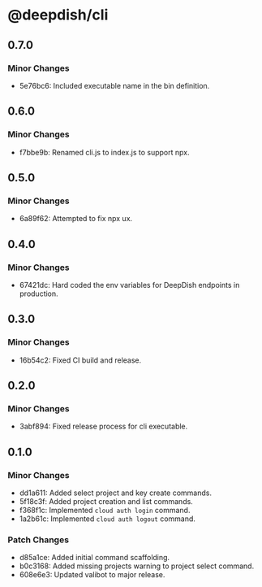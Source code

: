 # @deepdish/cli

## 0.7.0

### Minor Changes

- 5e76bc6: Included executable name in the bin definition.

## 0.6.0

### Minor Changes

- f7bbe9b: Renamed cli.js to index.js to support npx.

## 0.5.0

### Minor Changes

- 6a89f62: Attempted to fix npx ux.

## 0.4.0

### Minor Changes

- 67421dc: Hard coded the env variables for DeepDish endpoints in production.

## 0.3.0

### Minor Changes

- 16b54c2: Fixed CI build and release.

## 0.2.0

### Minor Changes

- 3abf894: Fixed release process for cli executable.

## 0.1.0

### Minor Changes

- dd1a611: Added select project and key create commands.
- 5f18c3f: Added project creation and list commands.
- f368f1c: Implemented `cloud auth login` command.
- 1a2b61c: Implemented `cloud auth logout` command.

### Patch Changes

- d85a1ce: Added initial command scaffolding.
- b0c3168: Added missing projects warning to project select command.
- 608e6e3: Updated valibot to major release.

